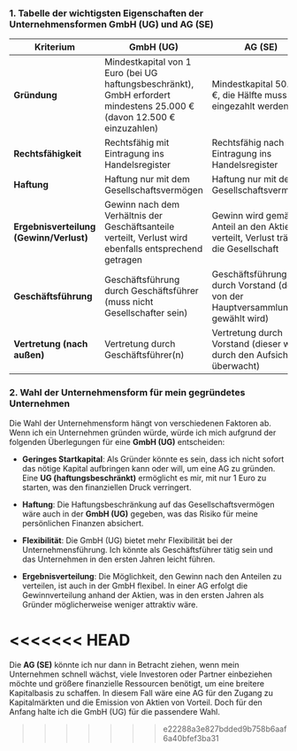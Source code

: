 ### 1. Tabelle der wichtigsten Eigenschaften der Unternehmensformen GmbH (UG) und AG (SE)

|**Kriterium**|**GmbH (UG)**|**AG (SE)**|
|---|---|---|
|**Gründung**|Mindestkapital von 1 Euro (bei UG haftungsbeschränkt), GmbH erfordert mindestens 25.000 € (davon 12.500 € einzuzahlen)|Mindestkapital 50.000 €, die Hälfte muss eingezahlt werden|
|**Rechtsfähigkeit**|Rechtsfähig mit Eintragung ins Handelsregister|Rechtsfähig nach Eintragung ins Handelsregister|
|**Haftung**|Haftung nur mit dem Gesellschaftsvermögen|Haftung nur mit dem Gesellschaftsvermögen|
|**Ergebnisverteilung (Gewinn/Verlust)**|Gewinn nach dem Verhältnis der Geschäftsanteile verteilt, Verlust wird ebenfalls entsprechend getragen|Gewinn wird gemäß Anteil an den Aktien verteilt, Verlust trägt die Gesellschaft|
|**Geschäftsführung**|Geschäftsführung durch Geschäftsführer (muss nicht Gesellschafter sein)|Geschäftsführung durch Vorstand (der von der Hauptversammlung gewählt wird)|
|**Vertretung (nach außen)**|Vertretung durch Geschäftsführer(n)|Vertretung durch Vorstand (dieser wird durch den Aufsichtsrat überwacht)|

### 2. Wahl der Unternehmensform für mein gegründetes Unternehmen

Die Wahl der Unternehmensform hängt von verschiedenen Faktoren ab. Wenn ich ein Unternehmen gründen würde, würde ich mich aufgrund der folgenden Überlegungen für eine **GmbH (UG)** entscheiden:

- **Geringes Startkapital**: Als Gründer könnte es sein, dass ich nicht sofort das nötige Kapital aufbringen kann oder will, um eine AG zu gründen. Eine **UG (haftungsbeschränkt)** ermöglicht es mir, mit nur 1 Euro zu starten, was den finanziellen Druck verringert.
    
- **Haftung**: Die Haftungsbeschränkung auf das Gesellschaftsvermögen wäre auch in der **GmbH (UG)** gegeben, was das Risiko für meine persönlichen Finanzen absichert.
    
- **Flexibilität**: Die GmbH (UG) bietet mehr Flexibilität bei der Unternehmensführung. Ich könnte als Geschäftsführer tätig sein und das Unternehmen in den ersten Jahren leicht führen.
    
- **Ergebnisverteilung**: Die Möglichkeit, den Gewinn nach den Anteilen zu verteilen, ist auch in der GmbH flexibel. In einer AG erfolgt die Gewinnverteilung anhand der Aktien, was in den ersten Jahren als Gründer möglicherweise weniger attraktiv wäre.
    
<<<<<<< HEAD
=======

Die **AG (SE)** könnte ich nur dann in Betracht ziehen, wenn mein Unternehmen schnell wächst, viele Investoren oder Partner einbeziehen möchte und größere finanzielle Ressourcen benötigt, um eine breitere Kapitalbasis zu schaffen. In diesem Fall wäre eine AG für den Zugang zu Kapitalmärkten und die Emission von Aktien von Vorteil. Doch für den Anfang halte ich die GmbH (UG) für die passendere Wahl.
>>>>>>> e22288a3e827bdded9b758b6aaf6a40bfef3ba31
